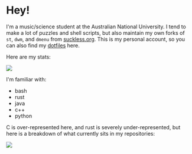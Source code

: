 # Hey!

I'm a music/science student at the Australian National University. I tend to make a lot of puzzles and shell scripts, but also maintain my own forks of `st`, `dwm`, and `dmenu` from [suckless.org](https://suckless.org). This is my personal account, so you can also find my [dotfiles](https://github.com/nebulaeandstars/dotfiles) here.

Here are my stats:

<img src="https://github-readme-stats.vercel.app/api?username=nebulaeandstars&show_icons=true&hide_border=true&&count_private=true&include_all_commits=true&theme=nightowl" />

I'm familiar with:
- bash
- rust
- java
- c++
- python

C is over-represented here, and rust is severely under-represented, but here is a breakdown of what currently sits in my repositories:

<img src="https://github-readme-stats.vercel.app/api/top-langs/?username=nebulaeandstars&show_icons=true&hide_border=true&&count_private=true&include_all_commits=true&theme=nightowl&layout=compact" />

